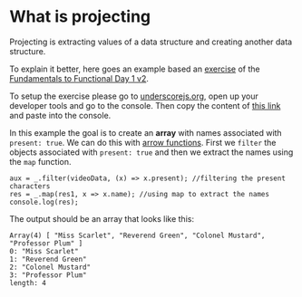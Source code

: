 # What is projecting

Projecting is extracting values of a data structure and creating another data structure.

To explain it better, here goes an example based an [exercise](https://slides.com/bgando/f2f-final-day-1#/7/10) of the [Fundamentals to Functional Day 1 v2](https://frontendmasters.com/courses/js-fundamentals-functional-v2/projecting-exercise/). 

To setup the exercise please go to [underscorejs.org](underscorejs.org), open up your developer tools and go to the console. Then copy the content of [this link](http://jsbin.com/duvafoc/edit?html,js,output) and paste into the console.

In this example the goal is to create an **array** with names associated with `present: true`. 
We can do this with [arrow functions](https://github.com/leouchoa/js_cheatsheet/blob/main/arrow_funs.md). First we `filter` the objects associated with `present: true` and then we extract the names using the `map` function.

```
aux = _.filter(videoData, (x) => x.present); //filtering the present characters
res = _.map(res1, x => x.name); //using map to extract the names
console.log(res);
```
The output should be an array that looks like this:

```
Array(4) [ "Miss Scarlet", "Reverend Green", "Colonel Mustard", "Professor Plum" ]
0: "Miss Scarlet"
1: "Reverend Green"
2: "Colonel Mustard"
3: "Professor Plum"
length: 4
```

